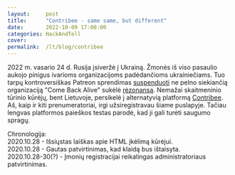 ```yaml
---
layout:     post
title:      "Contribee - same same, but different"
date:       2022-10-09 17:00:00
categories: HackAndTell
cover:      
permalink:  /lt/blog/contribee
---
```

2022 m. vasario 24 d. Rusija įsiveržė į Ukrainą. Žmonės iš viso pasaulio aukojo pinigus ivarioms organizacijoms padėdančioms ukrainiečiams. Tuo tarpų kontroversiškas Patreon sprendimas [suspenduoti](https://www.cnbc.com/2022/02/24/patreon-suspends-come-back-alive-page-for-ukrainian-army-donations.html) ne pelno siekiančią organizaciją "Come Back Alive" sukėlė [rėzonansą](https://twitter.com/yarlob/status/1498235520878624769). Nemažai skaitmeninio tūrinio kūrėjų, bent Lietuvoje, persikelė į alternatyvią platformą [Contribee](https://contribee.com). Aš, kaip ir kiti prenumeratoriai, irgi užsiregistravau šiame puslapyje. Tačiau lengvas platformos paieškos testas parodė, kad ji gali turėti saugumo spragų.



Chronologija:  
2020.10.28 - Išsiųstas laiškas apie HTML įkėlimą kūrėjui.  
2020.10.28 - Gautas patvirtinimas, kad klaidą bus ištaisyta.  
2020.10.28-30(?) - Įmonių registracijai reikalingas administratoriaus patvirtinimas.
